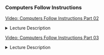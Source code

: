 ### Computers Follow Instructions

[Video: Computers Follow Instructions Part 02](https://vimeo.com/340142855/4361162baf)

<details>
  <summary>Lecture Description</summary>
  <ul>
    <li> Directories: Root directory, home directory and how to change directories (command cd) </li>
    <li> Commands:</li>
      <ul>
        <li>You will learn that commands are actually files with low level commands for the computer to do a particular thing, like list the contents of a directory (ls)</li>
        <li>ls - short for list - lists what's in the directory</li>
        <li>echo - returns whatever you typed in quotes</li>
        <li>which - tells you which directory a command is in</li>
        <li>touch - creates a file</li>
        <li>vim - a program that contains a command (called vim) that allows you to edit what is in a file</li>
        <li>mv - renames a file</li>
      </ul>
  </ul>
    - Directories: Root directory, home directory and how to change directories (command cd)
    - Commands:
      - You will learn that commands are actually files with low level commands for the computer to do a particular thing, like list the contents of a directory (ls)
      - ls - short for list - lists what's in the directory
      - echo - returns whatever you typed in quotes
      - which - tells you which directory a command is in
      - touch - creates a file
      - vim - a program that contains a command (called vim) that allows you to edit what is in a file
      - mv - renames a file
</details>
  
[Video: Computers Follow Instructions Part 03](https://vimeo.com/340703072/64a3467160)
<details>
  <summary>Lecture Description</summary>
    
    Commands are just files.  
    
    "Running commands" is just "running files".
    
    "Running a file" just means that you open the file and run the instructions contained in the file.
    It's like a football team opening the playbook and running a play by following the instructions for the chosen play.
    
    If running a command is just running a file, where are these files? 
    How does the computer know where to look for them?
    How do some files get registered as commands, and other files are just files?
    
    Well, there is a list of directories called the PATH.
    
    The directories listed in your computer's PATH are the directories that your computer looks in when it's trying to run your command.
    All these commands like "cd", "ls", "echo", "mv", etc. are filenames.
    So when you try to run a command, the computer looks for a file with the same name as the command you're trying to run.
    
    This video was compressed with the following command:
    
    `ffmpeg -i input.mov -c:v libx264 -c:a copy -crf 20 output.mov`
    
    which reduced the video file size from 2.37GB to 377.1MB
  
</details>


